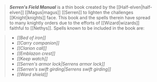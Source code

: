 > ***Serren's Field Manual*** is a thin book created by the [[Half-elven|half-elven]] [[Magus|magus]] [[Serren]] to lighten the challenges [[Knight|knights]] face. This book and the spells therein have spread to many knightly orders due to the efforts of [[Wizard|wizards]] faithful to [[Nethys]].
> Spells known to be included in the book are:

> - *[[Bed of iron]]*
> - *[[Carry companion]]*
> - *[[Clarion call]]*
> - *[[Emblazon crest]]*
> - *[[Keep watch]]*
> - *[[Serren's armor lock|Serrens armor lock]]*
> - *[[Serren's swift girding|Serrens swift girding]]*
> - *[[Ward shield]]*






